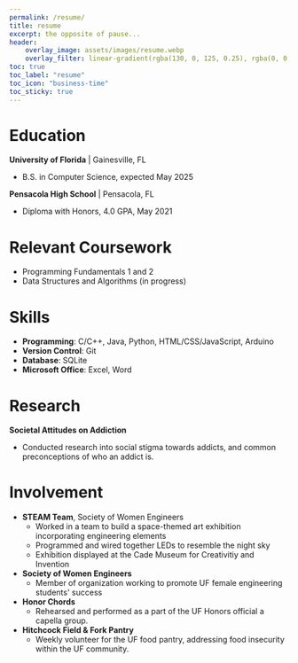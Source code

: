 ```yaml
---
permalink: /resume/
title: resume
excerpt: the opposite of pause...
header:
    overlay_image: assets/images/resume.webp
    overlay_filter: linear-gradient(rgba(130, 0, 125, 0.25), rgba(0, 0, 0, 0.5))
toc: true
toc_label: "resume"
toc_icon: "business-time"
toc_sticky: true
---
```

# Education
**University of Florida** | Gainesville, FL
- B.S. in Computer Science, expected May 2025

**Pensacola High School** | Pensacola, FL
- Diploma with Honors, 4.0 GPA, May 2021

# Relevant Coursework
- Programming Fundamentals 1 and 2
- Data Structures and Algorithms (in progress)

# Skills
- **Programming**: C/C++, Java, Python, HTML/CSS/JavaScript, Arduino
- **Version Control**: Git
- **Database**: SQLite
- **Microsoft Office**: Excel, Word

# Research
**Societal Attitudes on Addiction**
- Conducted research into social stigma towards addicts, and common preconceptions of who an addict is.

# Involvement
- **STEAM Team**, Society of Women Engineers
    - Worked in a team to build a space-themed art exhibition incorporating engineering elements
    - Programmed and wired together LEDs to resemble the night sky
    - Exhibition displayed at the Cade Museum for Creativitiy and Invention
- **Society of Women Engineers**
    - Member of organization working to promote UF female engineering students' success
- **Honor Chords**
    - Rehearsed and performed as a part of the UF Honors official a capella group.
- **Hitchcock Field & Fork Pantry**
    - Weekly volunteer for the UF food pantry, addressing food insecurity within the UF community.